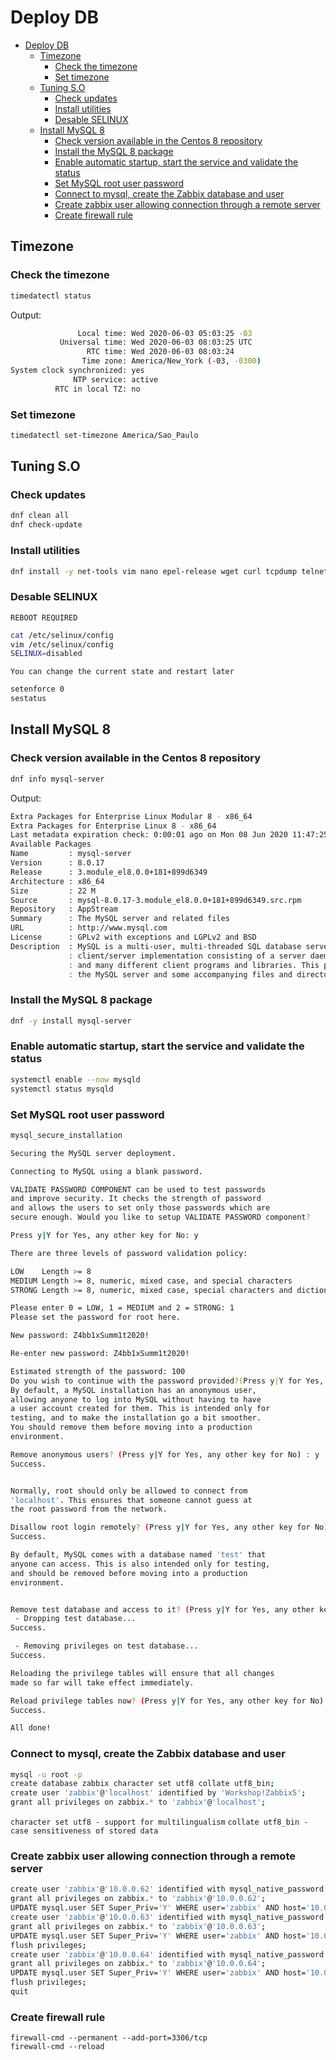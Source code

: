 # Deploy DB

- [Deploy DB](#deploy-db)
  - [Timezone](#timezone)
    - [Check the timezone](#check-the-timezone)
    - [Set timezone](#set-timezone)
  - [Tuning S.O](#tuning-so)
    - [Check updates](#check-updates)
    - [Install utilities](#install-utilities)
    - [Desable SELINUX](#desable-selinux)
  - [Install MySQL 8](#install-mysql-8)
    - [Check version available in the Centos 8 repository](#check-version-available-in-the-centos-8-repository)
    - [Install the MySQL 8 package](#install-the-mysql-8-package)
    - [Enable automatic startup, start the service and validate the status](#enable-automatic-startup-start-the-service-and-validate-the-status)
    - [Set MySQL root user password](#set-mysql-root-user-password)
    - [Connect to mysql, create the Zabbix database and user](#connect-to-mysql-create-the-zabbix-database-and-user)
    - [Create zabbix user allowing connection through a remote server](#create-zabbix-user-allowing-connection-through-a-remote-server)
    - [Create firewall rule](#create-firewall-rule)

## Timezone

### Check the timezone

```bash
timedatectl status
```

Output:

```bash
               Local time: Wed 2020-06-03 05:03:25 -03
           Universal time: Wed 2020-06-03 08:03:25 UTC
                 RTC time: Wed 2020-06-03 08:03:24
                Time zone: America/New_York (-03, -0300)
System clock synchronized: yes
              NTP service: active
          RTC in local TZ: no
```

### Set timezone

```bash
timedatectl set-timezone America/Sao_Paulo
```
## Tuning S.O

### Check updates

```bash
dnf clean all
dnf check-update
```

### Install utilities

```bash
dnf install -y net-tools vim nano epel-release wget curl tcpdump telnet
```

### Desable SELINUX

`REBOOT REQUIRED`

```bash
cat /etc/selinux/config
vim /etc/selinux/config
SELINUX=disabled
```

`You can change the current state and restart later`

```bash
setenforce 0
sestatus
```

## Install MySQL 8

### Check version available in the Centos 8 repository

```bash
dnf info mysql-server
```

Output:

```bash
Extra Packages for Enterprise Linux Modular 8 - x86_64                                                                                                           228 kB/s | 118 kB     00:00
Extra Packages for Enterprise Linux 8 - x86_64                                                                                                                   7.3 MB/s | 6.9 MB     00:00
Last metadata expiration check: 0:00:01 ago on Mon 08 Jun 2020 11:47:25 PM -03.
Available Packages
Name         : mysql-server
Version      : 8.0.17
Release      : 3.module_el8.0.0+181+899d6349
Architecture : x86_64
Size         : 22 M
Source       : mysql-8.0.17-3.module_el8.0.0+181+899d6349.src.rpm
Repository   : AppStream
Summary      : The MySQL server and related files
URL          : http://www.mysql.com
License      : GPLv2 with exceptions and LGPLv2 and BSD
Description  : MySQL is a multi-user, multi-threaded SQL database server. MySQL is a
             : client/server implementation consisting of a server daemon (mysqld)
             : and many different client programs and libraries. This package contains
             : the MySQL server and some accompanying files and directories.
```

### Install the MySQL 8 package

```bash
dnf -y install mysql-server
```

### Enable automatic startup, start the service and validate the status

```bash
systemctl enable --now mysqld
systemctl status mysqld
```

### Set MySQL root user password

```bash
mysql_secure_installation

Securing the MySQL server deployment.

Connecting to MySQL using a blank password.

VALIDATE PASSWORD COMPONENT can be used to test passwords
and improve security. It checks the strength of password
and allows the users to set only those passwords which are
secure enough. Would you like to setup VALIDATE PASSWORD component?

Press y|Y for Yes, any other key for No: y

There are three levels of password validation policy:

LOW    Length >= 8
MEDIUM Length >= 8, numeric, mixed case, and special characters
STRONG Length >= 8, numeric, mixed case, special characters and dictionary                  file

Please enter 0 = LOW, 1 = MEDIUM and 2 = STRONG: 1
Please set the password for root here.

New password: Z4bb1xSumm1t2020!

Re-enter new password: Z4bb1xSumm1t2020!

Estimated strength of the password: 100
Do you wish to continue with the password provided?(Press y|Y for Yes, any other key for No) : y
By default, a MySQL installation has an anonymous user,
allowing anyone to log into MySQL without having to have
a user account created for them. This is intended only for
testing, and to make the installation go a bit smoother.
You should remove them before moving into a production
environment.

Remove anonymous users? (Press y|Y for Yes, any other key for No) : y
Success.


Normally, root should only be allowed to connect from
'localhost'. This ensures that someone cannot guess at
the root password from the network.

Disallow root login remotely? (Press y|Y for Yes, any other key for No) : y
Success.

By default, MySQL comes with a database named 'test' that
anyone can access. This is also intended only for testing,
and should be removed before moving into a production
environment.


Remove test database and access to it? (Press y|Y for Yes, any other key for No) : y
 - Dropping test database...
Success.

 - Removing privileges on test database...
Success.

Reloading the privilege tables will ensure that all changes
made so far will take effect immediately.

Reload privilege tables now? (Press y|Y for Yes, any other key for No) : y
Success.

All done!
```

### Connect to mysql, create the Zabbix database and user


```bash
mysql -u root -p
create database zabbix character set utf8 collate utf8_bin;
create user 'zabbix'@'localhost' identified by 'Workshop!Zabbix5';
grant all privileges on zabbix.* to 'zabbix'@'localhost';
```

`character set utf8 - support for multilingualism`
`collate utf8_bin - case sensitiveness of stored data`


### Create zabbix user allowing connection through a remote server

```bash
create user 'zabbix'@'10.0.0.62' identified with mysql_native_password by 'Workshop!Zabbix5';
grant all privileges on zabbix.* to 'zabbix'@'10.0.0.62';
UPDATE mysql.user SET Super_Priv='Y' WHERE user='zabbix' AND host='10.0.0.62';
create user 'zabbix'@'10.0.0.63' identified with mysql_native_password by 'Workshop!Zabbix5';
grant all privileges on zabbix.* to 'zabbix'@'10.0.0.63';
UPDATE mysql.user SET Super_Priv='Y' WHERE user='zabbix' AND host='10.0.0.63';
flush privileges;
create user 'zabbix'@'10.0.0.64' identified with mysql_native_password by 'Workshop!Zabbix5';
grant all privileges on zabbix.* to 'zabbix'@'10.0.0.64';
UPDATE mysql.user SET Super_Priv='Y' WHERE user='zabbix' AND host='10.0.0.64';
flush privileges;
quit
```

### Create firewall rule

```shell
firewall-cmd --permanent --add-port=3306/tcp
firewall-cmd --reload
```